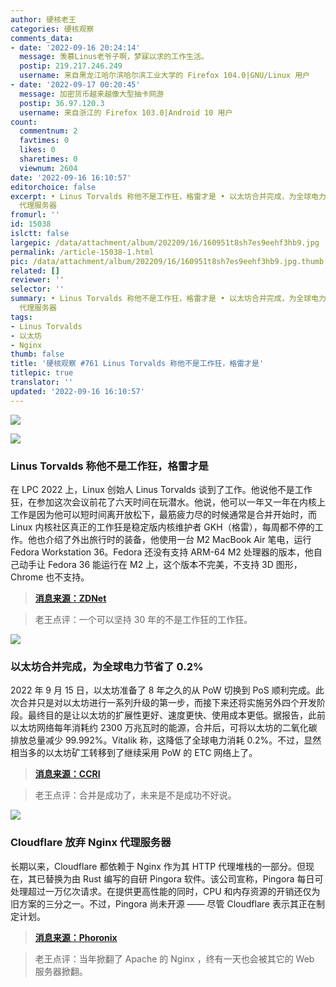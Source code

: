 ```yaml
---
author: 硬核老王
categories: 硬核观察
comments_data:
- date: '2022-09-16 20:24:14'
  message: 羡慕Linus老爷子啊，梦寐以求的工作生活。
  postip: 219.217.246.249
  username: 来自黑龙江哈尔滨哈尔滨工业大学的 Firefox 104.0|GNU/Linux 用户
- date: '2022-09-17 00:20:45'
  message: 加密货币越来越像大型抽卡网游
  postip: 36.97.120.3
  username: 来自浙江的 Firefox 103.0|Android 10 用户
count:
  commentnum: 2
  favtimes: 0
  likes: 0
  sharetimes: 0
  viewnum: 2604
date: '2022-09-16 16:10:57'
editorchoice: false
excerpt: • Linus Torvalds 称他不是工作狂，格雷才是 • 以太坊合并完成，为全球电力节省了 0.2% • Cloudflare 放弃 Nginx
  代理服务器
fromurl: ''
id: 15038
islctt: false
largepic: /data/attachment/album/202209/16/160951t8sh7es9eehf3hb9.jpg
permalink: /article-15038-1.html
pic: /data/attachment/album/202209/16/160951t8sh7es9eehf3hb9.jpg.thumb.jpg
related: []
reviewer: ''
selector: ''
summary: • Linus Torvalds 称他不是工作狂，格雷才是 • 以太坊合并完成，为全球电力节省了 0.2% • Cloudflare 放弃 Nginx
  代理服务器
tags:
- Linus Torvalds
- 以太坊
- Nginx
thumb: false
title: '硬核观察 #761 Linus Torvalds 称他不是工作狂，格雷才是'
titlepic: true
translator: ''
updated: '2022-09-16 16:10:57'
---
```


![](/data/attachment/album/202209/16/160951t8sh7es9eehf3hb9.jpg)


![](/data/attachment/album/202209/16/160959cuwb9ni9r9lszzn9.jpg)


### Linus Torvalds 称他不是工作狂，格雷才是


在 LPC 2022 上，Linux 创始人 Linus Torvalds 谈到了工作。他说他不是工作狂，在参加这次会议前花了六天时间在玩潜水。他说，他可以一年又一年在内核上工作是因为他可以短时间离开放松下，最筋疲力尽的时候通常是合并开始时，而 Linux 内核社区真正的工作狂是稳定版内核维护者 GKH（格雷），每周都不停的工作。他也介绍了外出旅行时的装备，他使用一台 M2 MacBook Air 笔电，运行 Fedora Workstation 36。Fedora 还没有支持 ARM-64 M2 处理器的版本，他自己动手让 Fedora 36 能运行在 M2 上，这个版本不完美，不支持 3D 图形，Chrome 也不支持。



> 
> **[消息来源：ZDNet](https://www.zdnet.com/article/linus-torvalds-talks-rust-on-linux-his-work-schedule-and-life-with-his-m2-macbook-air/)**
> 
> 
> 



> 
> 老王点评：一个可以坚持 30 年的不是工作狂的工作狂。
> 
> 
> 


![](/data/attachment/album/202209/16/161017jq7bpbqqb7r1t77v.jpg)


### 以太坊合并完成，为全球电力节省了 0.2%


2022 年 9 月 15 日，以太坊准备了 8 年之久的从 PoW 切换到 PoS 顺利完成。此次合并只是对以太坊进行一系列升级的第一步，而接下来还将实施另外四个开发阶段。最终目的是让以太坊的扩展性更好、速度更快、使用成本更低。据报告，此前以太坊网络每年消耗约 2300 万兆瓦时的能源，合并后，可将以太坊的二氧化碳排放总量减少 99.992%。Vitalik 称，这降低了全球电力消耗 0.2%。不过，显然相当多的以太坊矿工转移到了继续采用 PoW 的 ETC 网络上了。



> 
> **[消息来源：CCRI](https://carbon-ratings.com/eth-report-2022)**
> 
> 
> 



> 
> 老王点评：合并是成功了，未来是不是成功不好说。
> 
> 
> 


![](/data/attachment/album/202209/16/161033t108i8t08tcmfikl.jpg)


### Cloudflare 放弃 Nginx 代理服务器


长期以来，Cloudflare 都依赖于 Nginx 作为其 HTTP 代理堆栈的一部分。但现在，其已替换为由 Rust 编写的自研 Pingora 软件。该公司宣称，Pingora 每日可处理超过一万亿次请求。在提供更高性能的同时，CPU 和内存资源的开销还仅为旧方案的三分之一。不过，Pingora 尚未开源 —— 尽管 Cloudflare 表示其正在制定计划。



> 
> **[消息来源：Phoronix](https://www.phoronix.com/news/CloudFlare-Pingora-No-Nginx)**
> 
> 
> 



> 
> 老王点评：当年掀翻了 Apache 的 Nginx ，终有一天也会被其它的 Web 服务器掀翻。
> 
> 
>